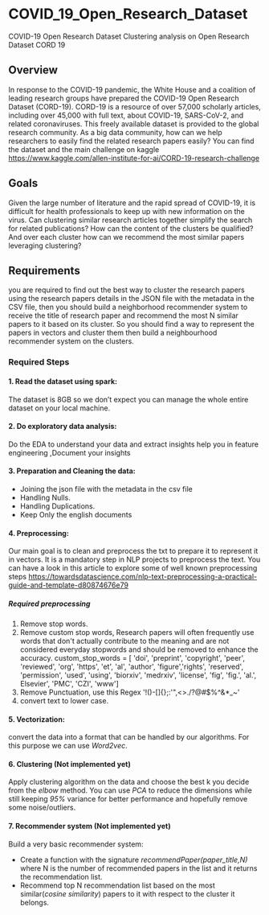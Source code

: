 # COVID_19_Open_Research_Dataset
COVID-19 Open Research Dataset
Clustering analysis on Open Research Dataset CORD 19

## Overview
In response to the COVID-19 pandemic, the White House and a coalition of leading research groups
have prepared the COVID-19 Open Research Dataset (CORD-19). CORD-19 is a resource of over
57,000 scholarly articles, including over 45,000 with full text, about COVID-19, SARS-CoV-2, and
related coronaviruses. This freely available dataset is provided to the global research community. As
a big data community, how can we help researchers to easily find the related research papers
easily?
You can find the dataset and the main challenge on kaggle
https://www.kaggle.com/allen-institute-for-ai/CORD-19-research-challenge

## Goals
Given the large number of literature and the rapid spread of COVID-19, it is difficult for health
professionals to keep up with new information on the virus. Can clustering similar research articles
together simplify the search for related publications? How can the content of the clusters be
qualified? And over each cluster how can we recommend the most similar papers leveraging
clustering?

## Requirements
you are required to find out the best way to cluster the research papers using the research
papers details in the JSON file with the metadata in the CSV file, then you should build a
neighborhood recommender system to receive the title of research paper and recommend
the most N similar papers to it based on its cluster. So you should find a way to represent
the papers in vectors and cluster them then build a neighbourhood recommender system
on the clusters.

### Required Steps
#### 1. Read the dataset using spark:
The dataset is 8GB so we don’t expect you can manage the whole entire dataset on your local machine.

#### 2. Do exploratory data analysis:
Do the EDA to understand your data and extract insights help you in feature
engineering ,Document your insights

#### 3. Preparation and Cleaning the data:
- Joining the json file with the metadata in the csv file
- Handling Nulls.
- Handling Duplications.
- Keep Only the english documents

#### 4. Preprocessing:
Our main goal is to clean and preprocess the txt to prepare it to represent it in
vectors. It is a mandatory step in NLP projects to preprocess the text. You can have
a look in this article to explore some of well known preprocessing steps
https://towardsdatascience.com/nlp-text-preprocessing-a-practical-guide-and-template-d80874676e79

##### Required preprocessing
1. Remove stop words.
2. Remove custom stop words, Research papers will often frequently use words that don't actually contribute to the meaning and are not considered everyday stopwords and should be removed to enhance the accuracy.
        custom_stop_words = [ 'doi', 'preprint', 'copyright', 'peer', 'reviewed', 'org', 'https', 'et', 'al', 'author', 'figure','rights', 'reserved', 'permission', 'used', 'using', 'biorxiv', 'medrxiv', 'license', 'fig', 'fig.', 'al.', Elsevier', 'PMC', 'CZI', 'www']
3. Remove Punctuation, use this Regex
        '!()-[]{};:'"\,<>./?@#$%^&*_~'
4. convert text to lower case.

#### 5. Vectorization:
convert the data into a format that can be handled by our algorithms. For this purpose we can use *Word2vec*.

#### 6. Clustering (Not implemented yet)
Apply clustering algorithm on the data and choose the best k you decide from the *elbow* method. You can use *PCA* to reduce the dimensions while still keeping *95\%* variance for better performance and hopefully remove some noise/outliers.

#### 7. Recommender system (Not implemented yet)
Build a very basic recommender system:
- Create a function with the signature *recommendPaper(paper_title,N)* where N is the number of recommended papers in the list and it returns the recommendation list.
- Recommend top N recommendation list based on the most similar(*cosine similarity*) papers to it with respect to the cluster it belongs.
